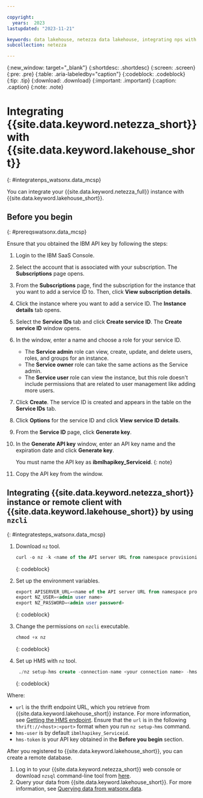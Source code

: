 ```yaml
---

copyright:
  years:  2023
lastupdated: "2023-11-21"

keywords: data lakehouse, netezza data lakehouse, integrating nps with watsonx, watsonx, watsonx.data, watsonx.data with nps
subcollection: netezza

---
```


{:new_window: target="_blank"}
{:shortdesc: .shortdesc}
{:screen: .screen}
{:pre: .pre}
{:table: .aria-labeledby="caption"}
{:codeblock: .codeblock}
{:tip: .tip}
{:download: .download}
{:important: .important}
{:caption: .caption}
{:note: .note}

# Integrating {{site.data.keyword.netezza_short}} with {{site.data.keyword.lakehouse_short}}
{: #integratenps_watsonx.data_mcsp}

You can integrate your {{site.data.keyword.netezza_full}} instance with {{site.data.keyword.lakehouse_short}}.

## Before you begin
{: #prereqswatsonx.data_mcsp}

Ensure that you obtained the IBM API key by following the steps:

1. Login to the IBM SaaS Console.
1. Select the account that is associated with your subscription. The **Subscriptions** page opens.
1. From the **Subscriptions** page, find the subscription for the instance that you want to add a service ID to. Then, click **View subscription details**.
1. Click the instance where you want to add a service ID. The **Instance details** tab opens.
1. Select the **Service IDs** tab and click **Create service ID**. The **Create service ID** window opens.
1. In the window, enter a name and choose a role for your service ID.
   - The **Service admin** role can view, create, update, and delete users, roles, and groups for an instance.
   - The **Service owner** role can take the same actions as the Service admin.
   - The **Service user** role can view the instance, but this role doesn't include permissions that are related to user management like adding more users.
1. Click **Create**. The service ID is created and appears in the table on the **Service IDs** tab.
1. Click **Options** for the service ID and click **View service ID details**.
1. From the **Service ID** page, click **Generate key**.
1. In the **Generate API key** window, enter an API key name and the expiration date and click **Generate key**. 

   You must name the API key as **ibmlhapikey_Serviceid**.
   {: note}
1. Copy the API key from the window.
   
## Integrating {{site.data.keyword.netezza_short}} instance or remote client with {{site.data.keyword.lakehouse_short}} by using `nzcli`
{: #integratesteps_watsonx.data_mcsp}

1. Download `nz` tool.

   ```sql
   curl -o nz -k <name of the API server URL from namespace provisioning page>/v2/download/nz-linux-amd64
   ```
   {: codeblock}

1. Set up the environment variables.

   ```sql
   export APISERVER_URL=<name of the API server URL from namespace provisioning page>
   export NZ_USER=<admin user name>
   export NZ_PASSWORD=<admin user password>
   ```
   {: codeblock}

1. Change the permissions on `nzcli` executable.

   ```sql
   chmod +x nz
   ```
   {: codeblock}

1. Set up HMS with `nz` tool.

   ```sql
    ./nz setup-hms create -connection-name <your connection name> -hms-token <your API key obtained in the `Before you begin` section> -hms-user "ibmlhapikey_Serviceid" -url <thrift endpoint URL retrieved from watsonx.data instance>
   ```
   {: codeblock}

Where:

- `url` is the thrift endpoint URL, which you retrieve from {{site.data.keyword.lakehouse_short}} instance. For more information, see [Getting the HMS endpoint](/docs/watsonxdata?topic=watsonxdata-hms#hms_url). Ensure that the `url` is in the following `thrift://<host>:<port>` format when you run `nz setup-hms` command.
- `hms-user` is by default `ibmlhapikey_Serviceid`.
- `hms-token` is your API key obtained in the **Before you begin** section.

After you registered to {{site.data.keyword.lakehouse_short}}, you can create a remote database.

1. Log in to your {{site.data.keyword.netezza_short}} web console or download `nzsql` command-line tool from [here](https://www.ibm.com/support/fixcentral/swg/downloadFixes?parent=ibm%7EWebSphere&product=ibm/WebSphere/IBM+Cloud+Private+for+Data+System&release=NPS_11.2&platform=All&function=fixId&fixids=11.2.2.7-WS-ICPDS-NPS-Clients-fp20684&includeRequisites=1&includeSupersedes=0&downloadMethod=http&login=true&login=true).
1. Query your data from {{site.data.keyword.lakehouse_short}}. For more information, see [Querying data from watsonx.data](/docs/netezza?topic=netezza-querying_watsonx.data).
